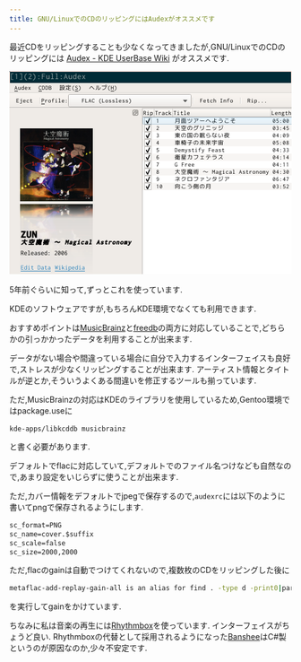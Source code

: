 ```yaml
---
title: GNU/LinuxでのCDのリッピングにはAudexがオススメです
---
```


最近CDをリッピングすることも少なくなってきましたが,GNU/LinuxでのCDのリッピングには
[Audex - KDE UserBase Wiki](https://userbase.kde.org/Audex)
がオススメです.

![audexでリッピングする前のメタ情報認識](/asset/screenshot-2018-01-29-19-10-13.png)

5年前ぐらいに知って,ずっとこれを使っています.

KDEのソフトウェアですが,もちろんKDE環境でなくても利用できます.

おすすめポイントは[MusicBrainz](https://musicbrainz.org/)と[freedb](https://freedbtest.dyndns.org/)の両方に対応していることで,どちらかの引っかかったデータを利用することが出来ます.

データがない場合や間違っている場合に自分で入力するインターフェイスも良好で,ストレスが少なくリッピングすることが出来ます.
アーティスト情報とタイトルが逆とか,そういうよくある間違いを修正するツールも揃っています.

ただ,MusicBrainzの対応はKDEのライブラリを使用しているため,Gentoo環境ではpackage.useに

~~~text
kde-apps/libkcddb musicbrainz
~~~

と書く必要があります.

デフォルトでflacに対応していて,デフォルトでのファイル名つけなども自然なので,あまり設定をいじらずに使うことが出来ます.

ただ,カバー情報をデフォルトでjpegで保存するので,`audexrc`には以下のように書いてpngで保存されるようにします.

~~~
sc_format=PNG
sc_name=cover.$suffix
sc_scale=false
sc_size=2000,2000
~~~

ただ,flacのgainは自動でつけてくれないので,複数枚のCDをリッピングした後に

~~~sh
metaflac-add-replay-gain-all is an alias for find . -type d -print0|parallel --no-notice --null --keep-order "metaflac --add-replay-gain {}/*.flac"
~~~

を実行してgainをかけています.

ちなみに私は音楽の再生には[Rhythmbox](https://wiki.gnome.org/action/show/Rhythmbox)を使っています.
インターフェイスがちょうど良い.
Rhythmboxの代替として採用されるようになった[Banshee](https://help.gnome.org/users/banshee/stable/index.html.ja)はC#製というのが原因なのか,少々不安定です.
